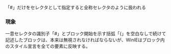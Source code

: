 「#」だけをセレクタとして指定すると全称セレクタのように扱われる

### 現象

一意セレクタの識別子「#」とブロック開始を示す括弧「{」を空白なしで続けて記述したブロックは、本来は無視されなければならないが、WinIEはブロック内のスタイル宣言を全ての要素に反映する。
